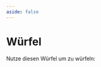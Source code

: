 ```yaml
---
aside: false
---
```

<script setup lang="ts">
import DiceBox from './code/components/DiceBox.vue';
</script>

# Würfel

Nutze diesen Würfel um zu würfeln:

<DiceBox />
